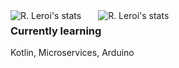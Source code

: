 <img align="left" style="padding-right:24px" alt="R. Leroi's stats" src="https://github-readme-stats-eight-theta.vercel.app/api/top-langs/?username=rleroi&layout=compact&langs_count=8&theme=cobalt">
<img align="left" padding alt="R. Leroi's stats" src="https://github-readme-stats.vercel.app/api?username=rleroi&show_icons=true&theme=cobalt&hide=contribs&hide_rank=true&count_private=true">

### Currently learning
Kotlin,
Microservices,
Arduino
<!--
**rleroi/rleroi** is a ✨ _special_ ✨ repository because its `README.md` (this file) appears on your GitHub profile.

Here are some ideas to get you started:

- 🔭 I’m currently working on ...
- 🌱 I’m currently learning ...
- 👯 I’m looking to collaborate on ...
- 🤔 I’m looking for help with ...
- 💬 Ask me about ...
- 📫 How to reach me: ...
- 😄 Pronouns: ...
- ⚡ Fun fact: ...
-->
